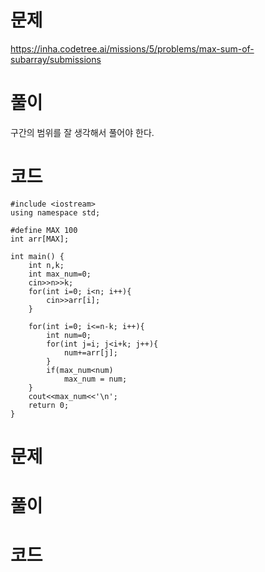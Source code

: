 # 문제
https://inha.codetree.ai/missions/5/problems/max-sum-of-subarray/submissions
# 풀이
구간의 범위를 잘 생각해서 풀어야 한다.
# 코드
``` 
#include <iostream>
using namespace std;

#define MAX 100
int arr[MAX];

int main() {
    int n,k;
    int max_num=0;
    cin>>n>>k;
    for(int i=0; i<n; i++){
        cin>>arr[i];
    }

    for(int i=0; i<=n-k; i++){
        int num=0;
        for(int j=i; j<i+k; j++){
            num+=arr[j];
        }
        if(max_num<num)
            max_num = num;
    }
    cout<<max_num<<'\n';
    return 0;
}
```

# 문제

# 풀이

# 코드
```

```

